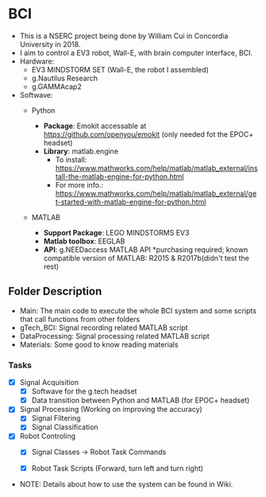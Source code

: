 # BCI
- This is a NSERC project being done by William Cui in Concordia University in 2018.
- I aim to control a EV3 robot, Wall-E, with brain computer interface, BCI.
- Hardware: 
  - EV3 MINDSTORM SET (Wall-E, the robot I assembled)
  - g.Nautilus Research
  - g.GAMMAcap2
- Softwave:
  - Python
    - **Package**: Emokit    accessable at https://github.com/openyou/emokit (only needed fot the EPOC+ headset)
    - **Library**: matlab.engine 
      - To install: https://www.mathworks.com/help/matlab/matlab_external/install-the-matlab-engine-for-python.html
      - For more info.: https://www.mathworks.com/help/matlab/matlab_external/get-started-with-matlab-engine-for-python.html
      
  - MATLAB 
    - **Support Package**: LEGO MINDSTORMS EV3
    - **Matlab toolbox**: EEGLAB
    - **API**: g.NEEDaccess MATLAB API *purchasing required; known compatible version of MATLAB: R2015 & R2017b(didn't test the rest)



## Folder Description
- Main:           The main code to execute the whole BCI system and some scripts that call functions from other folders
- gTech_BCI:      Signal recording related MATLAB script
- DataProcessing: Signal processing related MATLAB script
- Materials:      Some good to know reading materials


### Tasks
- [X] Signal Acquisition 
  - [X] Softwave for the g.tech headset 
  - [X] Data transition between Python and MATLAB (for EPOC+ headset)
- [X] Signal Processing (Working on improving the accuracy)
  - [X] Signal Filtering
  - [X] Signal Classification
- [X] Robot Controling 
  - [X] Signal Classes -> Robot Task Commands
  - [X] Robot Task Scripts (Forward, turn left and turn right)



* NOTE: Details about how to use the system can be found in Wiki.
